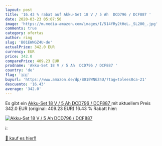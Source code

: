 ```yaml
---
layout: post
title: '16.43 % rabat auf Akku-Set 18 V / 5 Ah  DCD796 / DCF887 '
date: 2020-03-23 05:07:50
image: 'https://m.media-amazon.com/images/I/514fRy2tHeL._SL200_.jpg'
comments: true
category: ofertas
author: ring
slug: 'B01EWNGZ4U-de'
actualPrice: 342.0 EUR
currency: EUR
price: 342.0
comparePrice: 409.23 EUR
prodname: 'Akku-Set 18 V / 5 Ah  DCD796 / DCF887 '
country: 'de'
flag: '🇩🇪'
buyurl: 'https://www.amazon.de/dp/B01EWNGZ4U/?tag=tolees0ca-21'
descuento: '16.43'
average: '342.0'
---
```


Es gibt ein [Akku-Set 18 V / 5 Ah  DCD796 / DCF887 ](https://www.amazon.de/dp/B01EWNGZ4U/?tag=tolees0ca-21) mit aktuellem Preis 342.0 EUR (original: 409.23 EUR) 16.43 % Rabatt hier:

[![Akku-Set 18 V / 5 Ah  DCD796 / DCF887 ](https://m.media-amazon.com/images/I/514fRy2tHeL._SL200_.jpg)](https://www.amazon.de/dp/B01EWNGZ4U/?tag=tolees0ca-21)

ℹ️:


[🛒 kauf es hier!!](https://www.amazon.de/dp/B01EWNGZ4U/?tag=tolees0ca-21)
